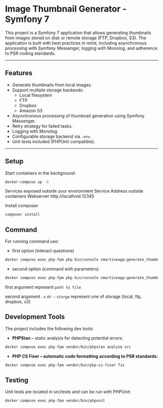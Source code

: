 # Image Thumbnail Generator - Symfony 7

This project is a Symfony 7 application that allows generating thumbnails from images stored on disk or remote storage (FTP, Dropbox, S3). The application is built with best practices in mind, including asynchronous processing with Symfony Messenger, logging with Monolog, and adherence to PSR coding standards.

---

## Features

- Generate thumbnails from local images.
- Support multiple storage backends:
    - Local filesystem
    - FTP
    - Dropbox
    - Amazon S3
- Asynchronous processing of thumbnail generation using Symfony Messenger.
- Retry strategy for failed tasks.
- Logging with Monolog.
- Configurable storage backend via `.env`.
- Unit tests included (PHPUnit compatible).

---

## Setup

Start containers in the background:
```bash
docker-compose up -d
```
Services exposed outside your environment
Service	Address outside containers
Webserver	http://localhost:12345

Install composer
```bash
composer install
```

## Command
For running command use:
- first option (interact questions)
```bash
docker compose exec php-fpm php bin/console smartiveapp:generate_thumbnails
```
- second option (command with parameters)
```bash
docker compose exec php-fpm php bin/console smartiveapp:generate_thumbnails public/img/exaple.jpg -s local
```
first argument represent `path to file`

second argument `-s` or `--storge` represent one of storage (local, ftp, dropbox, s3)


## Development Tools

The project includes the following dev tools:

- **PHPStan** – static analysis for detecting potential errors:
```bash
docker compose exec php-fpm vendor/bin/phpstan analyse src
```
- **PHP CS Fixer – automatic code formatting according to PSR standards:**
```bash
docker compose exec php-fpm vendor/bin/php-cs-fixer fix
```
## Testing
Unit tests are located in src/tests and can be run with PHPUnit:
```bash
docker compose exec php-fpm vendor/bin/phpunit
```
